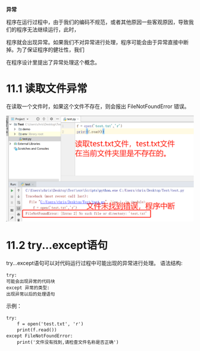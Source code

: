 **异常**

程序在运行过程中，由于我们的编码不规范，或者其他原因一些客观原因，导致我们的程序无法继续运行，此时，

程序就会出现异常。如果我们不对异常进行处理，程序可能会由于异常直接中断掉。为了保证程序的健壮性，我们

在程序设计里提出了异常处理这个概念。

# 11.1 读取文件异常

在读取一个文件时，如果这个文件不存在，则会报出 FileNotFoundError 错误。

![](images/WEBRESOURCEfb3d3e8dc14a3eec2aac866dba622269截图.png)

# 11.2 try...except语句

try...except语句可以对代码运行过程中可能出现的异常进行处理。 语法结构:

```
try:
可能会出现异常的代码块    
except 异常的类型:
出现异常以后的处理语句    
```

示例：

```
try:
    f = open('test.txt', 'r')
    print(f.read())
except FileNotFoundError:
    print('文件没有找到,请检查文件名称是否正确')
```